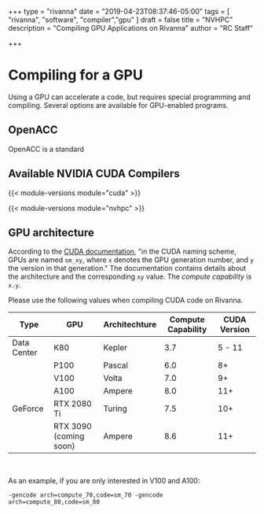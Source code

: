 +++
type = "rivanna"
date = "2019-04-23T08:37:46-05:00"
tags = [
  "rivanna", "software", "compiler","gpu"
]
draft = false
title = "NVHPC"
description = "Compiling GPU Applications on Rivanna"
author = "RC Staff"

+++

# Compiling for a GPU

Using a GPU can accelerate a code, but requires special programming and compiling.  Several options are available for GPU-enabled programs.

## OpenACC

OpenACC is a standard

## Available NVIDIA CUDA Compilers

{{< module-versions module="cuda" >}}

{{< module-versions module="nvhpc" >}}

## GPU architecture
According to the [CUDA documentation](https://docs.nvidia.com/cuda/cuda-compiler-driver-nvcc/index.html#gpu-feature-list), "in the CUDA naming scheme, GPUs are named `sm_xy`, where `x` denotes the GPU generation number, and `y` the version in that generation." The documentation contains details about the architecture and the corresponding `xy` value. The *compute capability* is `x.y`.

Please use the following values when compiling CUDA code on Rivanna.

| Type | GPU | Architechture | Compute Capability | CUDA Version |
| --- | --- |  --- | --- | --- |
| Data Center |K80 | Kepler | 3.7 | 5 - 11 |
|             |P100 | Pascal | 6.0 | 8+ |
|             |V100 | Volta | 7.0 | 9+ |
|             |A100 | Ampere | 8.0 | 11+ |
| GeForce     |RTX 2080 Ti | Turing | 7.5 | 10+ |
|             |RTX 3090 (coming soon) | Ampere | 8.6 | 11+ |

<br>

As an example, if you are only interested in V100 and A100:
```
-gencode arch=compute_70,code=sm_70 -gencode arch=compute_80,code=sm_80
```
